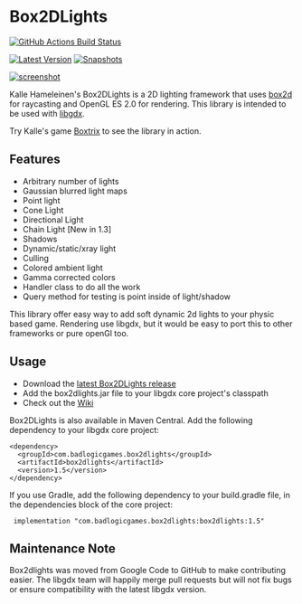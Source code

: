 # Box2DLights

[![GitHub Actions Build Status](https://img.shields.io/github/actions/workflow/status/libgdx/box2dlights/main.yml?branch=master&label=GitHub%20Actions)](https://github.com/libgdx/box2dlights/actions?query=workflow%3A%22Build+and+deploy%22)

[![Latest Version](https://img.shields.io/nexus/r/com.badlogicgames.box2dlights/box2dlights?nexusVersion=2&server=https%3A%2F%2Foss.sonatype.org&label=Version)](https://search.maven.org/artifact/com.badlogicgames.box2dlights/box2dlights)
[![Snapshots](https://img.shields.io/nexus/s/com.badlogicgames.box2dlights/box2dlights?server=https%3A%2F%2Foss.sonatype.org&label=Snapshots)](https://oss.sonatype.org/#nexus-search;gav~com.badlogicgames.box2dlights~box2dlights~~~~kw,versionexpand)

[![screenshot](http://img.youtube.com/vi/lfT8ajGbzk0/0.jpg)](http://www.youtube.com/watch?v=lfT8ajGbzk0)

Kalle Hameleinen's Box2DLights is a 2D lighting framework that uses [box2d](http://box2d.org/) for raycasting and OpenGL ES 2.0 for rendering. This library is intended to be used with [libgdx](http://libgdx.com).

Try Kalle's game [Boxtrix](https://market.android.com/details?id=boxtrix.android) to see the library in action.

## Features

 * Arbitrary number of lights
 * Gaussian blurred light maps
 * Point light
 * Cone Light
 * Directional Light
 * Chain Light [New in 1.3]
 * Shadows
 * Dynamic/static/xray light
 * Culling
 * Colored ambient light
 * Gamma corrected colors
 * Handler class to do all the work
 * Query method for testing is point inside of light/shadow

This library offer easy way to add soft dynamic 2d lights to your physic based game. Rendering use libgdx, but it would be easy to port this to other frameworks or pure openGl too.

## Usage
 * Download the [latest Box2DLights release](http://libgdx.badlogicgames.com/box2dlights/)
 * Add the box2dlights.jar file to your libgdx core project's classpath
 * Check out the [Wiki](https://github.com/libgdx/box2dlights/wiki)

Box2DLights is also available in Maven Central. Add the following dependency to your libgdx core project:

    <dependency>
      <groupId>com.badlogicgames.box2dlights</groupId>
      <artifactId>box2dlights</artifactId>
      <version>1.5</version>
    </dependency>
    
If you use Gradle, add the following dependency to your build.gradle file, in the dependencies block of the core project:

     implementation "com.badlogicgames.box2dlights:box2dlights:1.5"

## Maintenance Note
Box2dlights was moved from Google Code to GitHub to make contributing easier. The libgdx team will happily merge pull requests but will not fix bugs or ensure compatibility with the latest libgdx version.

